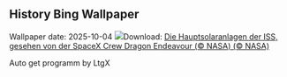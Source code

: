## History Bing Wallpaper
Wallpaper date: 2025-10-04
![](https://www.bing.com/th?id=OHR.DragonEndeavour_DE-DE7375931305_UHD.jpg&w=1000)Download: [Die Hauptsolaranlagen der ISS, gesehen von der SpaceX Crew Dragon Endeavour (© NASA)  (© NASA)](https://www.bing.com/th?id=OHR.DragonEndeavour_DE-DE7375931305_UHD.jpg)

Auto get programm by LtgX

